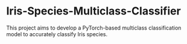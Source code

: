 # Iris-Species-Multiclass-Classifier
This project aims to develop a PyTorch-based multiclass classification model to accurately classify Iris species.
